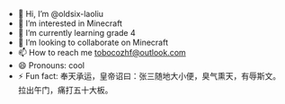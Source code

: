 - 👋 Hi, I’m @oldsix-laoliu
- 👀 I’m interested in Minecraft
- 🌱 I’m currently learning grade 4
- 💞️ I’m looking to collaborate on Minecraft
- 📫 How to reach me tobocozhf@outlook.com
- 😄 Pronouns: cool
- ⚡ Fun fact: 奉天承运，皇帝诏曰：张三随地大小便，臭气熏天，有辱斯文。拉出午门，痛打五十大板。

<!---
oldsix-laoliu/oldsix-laoliu is a ✨ special ✨ repository because its `README.md` (this file) appears on your GitHub profile.
You can click the Preview link to take a look at your changes.
--->
